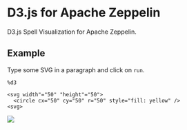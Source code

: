 # D3.js for Apache Zeppelin 

D3.js Spell Visualization for Apache Zeppelin.

## Example

Type some SVG in a paragraph and click on `run`.

```
%d3

<svg width"="50" "height"="50">
  <circle cx="50" cy="50" r="50" style="fill: yellow" />
<svg>
```

![](https://raw.githubusercontent.com/datalayer/zeppelin-d3-spell/master/image/screenshot-1.png)
